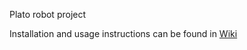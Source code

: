 Plato robot project 

Installation and usage instructions can be found in [Wiki](https://github.com/RocketFlash/PlatoRobot/wiki)